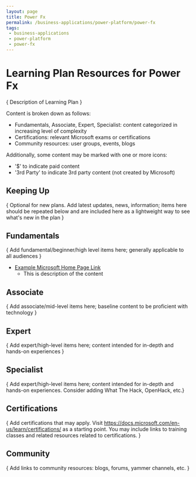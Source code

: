 ```yaml
---
layout: page
title: Power Fx
permalink: /business-applications/power-platform/power-fx
tags:
 - business-applications
 - power-platform
 - power-fx
---
```


# Learning Plan Resources for Power Fx

{ Description of Learning Plan }

Content is broken down as follows:
* Fundamentals, Associate, Expert, Specialist: content categorized in increasing level of complexity
* Certifications: relevant Microsoft exams or certifications
* Community resources: user groups, events, blogs

Additionally, some content may be marked with one or more icons:
* '$' to indicate paid content
* '3rd Party' to indicate 3rd party content (not created by Microsoft)

## Keeping Up

{ Optional for new plans. Add latest updates, news, information; items here should be repeated below and are included here as a lightweight way to see what's new in the plan }

## Fundamentals

{ Add fundamental/beginner/high level items here; generally applicable to all audiences }

* [Example Microsoft Home Page Link](https://www.microsoft.com)
    * This is description of the content

## Associate

{ Add associate/mid-level items here; baseline content to be proficient with technology }


## Expert

{ Add expert/high-level items here; content intended for in-depth and hands-on experiences }


## Specialist

{ Add expert/high-level items here; content intended for in-depth and hands-on experiences.  Consider adding What The Hack, OpenHack, etc.}


## Certifications

{ Add certifications that may apply. Visit https://docs.microsoft.com/en-us/learn/certifications/ as a starting point.  You may include links to training classes and related resources related to certifications.  }


## Community

{ Add links to community resources: blogs, forums, yammer channels, etc. }
